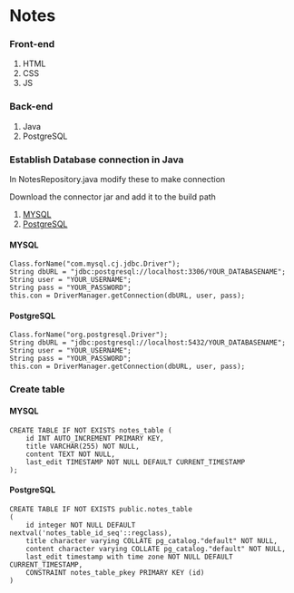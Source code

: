 # Notes
### Front-end
1. HTML
2. CSS
3. JS
   
### Back-end
1. Java
2. PostgreSQL

### Establish Database connection in Java
In NotesRepository.java modify these to make connection

Download the connector jar and add it to the build path
1. [MYSQL](https://dev.mysql.com/downloads/connector/j/)
2. [PostgreSQL](https://jdbc.postgresql.org/download/)
#### MYSQL
```
Class.forName("com.mysql.cj.jdbc.Driver");
String dbURL = "jdbc:postgresql://localhost:3306/YOUR_DATABASENAME";
String user = "YOUR_USERNAME";
String pass = "YOUR_PASSWORD";
this.con = DriverManager.getConnection(dbURL, user, pass);
```
#### PostgreSQL
```
Class.forName("org.postgresql.Driver");
String dbURL = "jdbc:postgresql://localhost:5432/YOUR_DATABASENAME";
String user = "YOUR_USERNAME";
String pass = "YOUR_PASSWORD";
this.con = DriverManager.getConnection(dbURL, user, pass);
```
### Create table
#### MYSQL
```
CREATE TABLE IF NOT EXISTS notes_table (
    id INT AUTO_INCREMENT PRIMARY KEY,
    title VARCHAR(255) NOT NULL,
    content TEXT NOT NULL,
    last_edit TIMESTAMP NOT NULL DEFAULT CURRENT_TIMESTAMP
);
```
#### PostgreSQL
```
CREATE TABLE IF NOT EXISTS public.notes_table
(
    id integer NOT NULL DEFAULT nextval('notes_table_id_seq'::regclass),
    title character varying COLLATE pg_catalog."default" NOT NULL,
    content character varying COLLATE pg_catalog."default" NOT NULL,
    last_edit timestamp with time zone NOT NULL DEFAULT CURRENT_TIMESTAMP,
    CONSTRAINT notes_table_pkey PRIMARY KEY (id)
)
```
